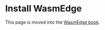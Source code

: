 # Install WasmEdge

This page is moved into the [WasmEdge book](https://wasmedge.org/book/en/start/install.html).
